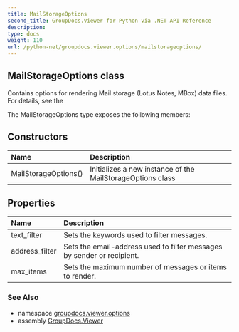 ```yaml
---
title: MailStorageOptions
second_title: GroupDocs.Viewer for Python via .NET API Reference
description: 
type: docs
weight: 110
url: /python-net/groupdocs.viewer.options/mailstorageoptions/
---
```


## MailStorageOptions class

Contains options for rendering Mail storage (Lotus Notes, MBox) data files. For details, see the

The MailStorageOptions type exposes the following members:
## Constructors
| Name | Description |
| :- | :- |
|MailStorageOptions()|Initializes a new instance of the MailStorageOptions class|
## Properties
| Name | Description |
| :- | :- |
|text_filter|Sets the keywords used to filter messages.|
|address_filter|Sets the email-address used to filter messages by sender or recipient.|
|max_items|Sets the maximum number of messages or items to render.|

### See Also

* namespace [groupdocs.viewer.options](/viewer/python-net/groupdocs.viewer.options/)
* assembly [GroupDocs.Viewer](/viewer/python-net/)

